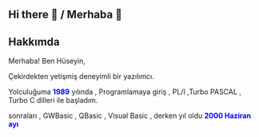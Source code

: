 ## Hi there 👋 / Merhaba 👋

<!--
**ozcakirh/ozcakirh** is a ✨ _special_ ✨ repository because its `README.md` (this file) appears on your GitHub profile.

Here are some ideas to get you started:

- 🔭 I’m currently working on ...
- 🌱 I’m currently learning ...
- 👯 I’m looking to collaborate on ...
- 🤔 I’m looking for help with ...
- 💬 Ask me about ...
- 📫 How to reach me: ...
- 😄 Pronouns: ...
- ⚡ Fun fact: ...
-->

## Hakkımda
Merhaba! Ben Hüseyin, 

  Çekirdekten yetişmiş deneyimli bir yazılımcı.
  
  Yolculuğuma **<span style="color:blue;">1989**</span> yılında , Programlamaya giriş , PL/I ,Turbo PASCAL , Turbo C  dilleri ile başladım.

  sonraları , GWBasic , QBasic , Visual Basic , derken yıl oldu **<span style="color:blue;">2000 Haziran ayı**</span>
